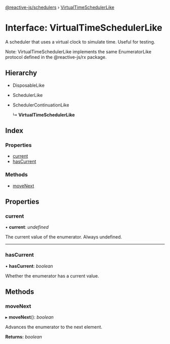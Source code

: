 [@reactive-js/schedulers](../README.md) › [VirtualTimeSchedulerLike](virtualtimeschedulerlike.md)

# Interface: VirtualTimeSchedulerLike

A scheduler that uses a virtual clock to simulate time. Useful for testing.

Note: VirtualTimeSchedulerLike implements the same EnumeratorLike protocol
defined in the @reactive-js/rx package.

## Hierarchy

* DisposableLike

* SchedulerLike

* SchedulerContinuationLike

  ↳ **VirtualTimeSchedulerLike**

## Index

### Properties

* [current](virtualtimeschedulerlike.md#current)
* [hasCurrent](virtualtimeschedulerlike.md#hascurrent)

### Methods

* [moveNext](virtualtimeschedulerlike.md#movenext)

## Properties

###  current

• **current**: *undefined*

The current value of the enumerator. Always undefined.

___

###  hasCurrent

• **hasCurrent**: *boolean*

Whether the enumerator has a current value.

## Methods

###  moveNext

▸ **moveNext**(): *boolean*

Advances the enumerator to the next element.

**Returns:** *boolean*
